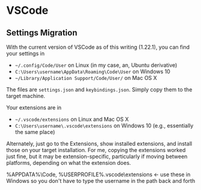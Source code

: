 # VSCode

## Settings Migration

With the current version of VSCode as of this writing (1.22.1), you can find your settings in

* `~/.config/Code/User` on Linux (in my case, an, Ubuntu derivative)
* `C:\Users\username\AppData\Roaming\Code\User` on Windows 10
* `~/Library/Application Support/Code/User/` on Mac OS X

The files are `settings.json` and `keybindings.json`. Simply copy them to the target machine.

Your extensions are in

* `~/.vscode/extensions` on Linux and Mac OS X
* `C:\Users\username\.vscode\extensions` on Windows 10 (e.g., essentially the same place)

Alternately, just go to the Extensions, show installed extensions, and install those on your target installation. For me, copying the extensions worked just fine, but it may be extension-specific, particularly if moving between platforms, depending on what the extension does.

%APPDATA%\Code, %USERPROFILE%\.vscode\extensions <- use these in Windows so you don't have to type the username in the path back and forth
